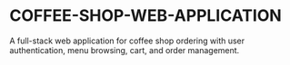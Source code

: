 # COFFEE-SHOP-WEB-APPLICATION
A full-stack web application for coffee shop ordering with user authentication, menu browsing, cart, and order management.
